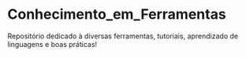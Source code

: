 # Conhecimento_em_Ferramentas
Repositório dedicado à diversas ferramentas, tutoriais, aprendizado de linguagens e boas práticas!
